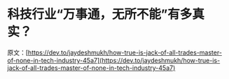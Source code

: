 # 科技行业“万事通，无所不能”有多真实？

原文：[https://dev.to/jaydeshmukh/how-true-is-jack-of-all-trades-master-of-none-in-tech-industry-45a7](https://dev.to/jaydeshmukh/how-true-is-jack-of-all-trades-master-of-none-in-tech-industry-45a7)